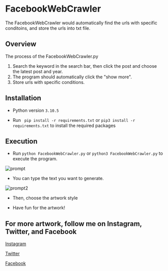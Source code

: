 # FacebookWebCrawler
The FacebookWebCrawler would automatically find the urls with specific conditoins, and store the urls into txt file.

## Overview
The process of the FacebookWebCrawler.py
1. Search the keyword in the search bar, then click the post and choose the latest post and year.
2. The program should automatically click the "show more".
3. Store urls with specific conditions.




## Installation
+ Python version  ```3.10.5```

+ Run ``` pip install -r requirements.txt``` or ```pip3 install -r requirements.txt``` to install the required packages

## Execution
+ Run ```python FacebookWebCrawler.py``` or ```python3 FacebookWebCrawler.py``` to execute the program. 

![prompt](img/prompt.png)

+ You can type the text you want to generate.

![prompt2](img/prompt2.png)

+ Then, choose the artwork style


+ Have fun for the artwork!


## For more artwork, follow me on Instagram, Twitter, and Facebook

[Instagram](https://www.instagram.com/dream.artist777/)

[Twitter](https://twitter.com/AiDreamart777)

[Facebook](https://www.facebook.com/profile.php?id=100085971112927)
